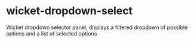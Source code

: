 # wicket-dropdown-select
Wicket dropdown selector panel, displays a filtered dropdown of possible options and a list of selected options
